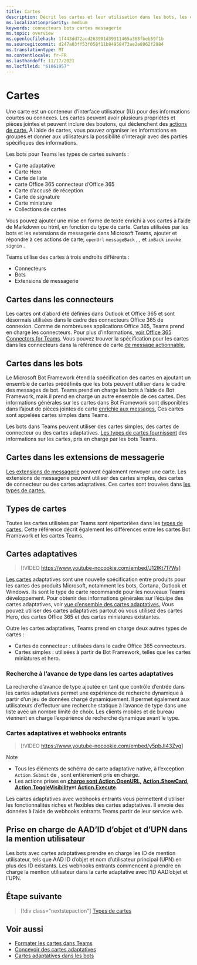 ```yaml
---
title: Cartes
description: Décrit les cartes et leur utilisation dans les bots, les connecteurs et les extensions de messagerie
ms.localizationpriority: medium
keywords: connecteurs bots cartes messagerie
ms.topic: overview
ms.openlocfilehash: 1f443dd72acd263901d39311465a368fbeb59f1b
ms.sourcegitcommit: d247a03ff53f058f11b94958473ae2e8962f2984
ms.translationtype: MT
ms.contentlocale: fr-FR
ms.lasthandoff: 11/17/2021
ms.locfileid: "61061957"
---
```

# <a name="cards"></a>Cartes

Une carte est un conteneur d’interface utilisateur (IU) pour des informations courtes ou connexes. Les cartes peuvent avoir plusieurs propriétés et pièces jointes et peuvent inclure des boutons, qui déclenchent des [actions de carte.](~/task-modules-and-cards/cards/cards-actions.md) À l’aide de cartes, vous pouvez organiser les informations en groupes et donner aux utilisateurs la possibilité d’interagir avec des parties spécifiques des informations.

Les bots pour Teams les types de cartes suivants :
 
- Carte adaptative
- Carte Hero
- Carte de liste
- carte Office 365 connecteur d’Office 365
- Carte d’accusé de réception
- Carte de signature
- Carte miniature
- Collections de cartes

Vous pouvez ajouter une mise en forme de texte enrichi à vos cartes à l’aide de Markdown ou html, en fonction du type de carte. Cartes utilisées par les bots et les extensions de messagerie dans Microsoft Teams, ajouter et répondre à ces actions de carte, `openUrl` `messageBack` , , et `imBack` `invoke` `signin` .

Teams utilise des cartes à trois endroits différents :

* Connecteurs
* Bots
* Extensions de messagerie

## <a name="cards-in-connectors"></a>Cartes dans les connecteurs

Les cartes ont d’abord été définies dans Outlook et Office 365 et sont désormais utilisées dans le cadre des connecteurs Office 365 de connexion. Comme de nombreuses applications Office 365, Teams prend en charge les connecteurs. Pour plus d’informations, [voir Office 365 Connectors for Teams](~/webhooks-and-connectors/what-are-webhooks-and-connectors.md). Vous pouvez trouver la spécification pour les cartes dans les connecteurs dans la référence de carte [de message actionnable.](/outlook/actionable-messages/card-reference)

## <a name="cards-in-bots"></a>Cartes dans les bots

Le Microsoft Bot Framework étend la spécification des cartes en ajoutant un ensemble de cartes prédéfinës que les bots peuvent utiliser dans le cadre des messages de bot. Teams prend en charge les bots à l’aide de Bot Framework, mais il prend en charge un autre ensemble de ces cartes. Des informations générales sur les cartes dans Bot Framework sont disponibles dans l’ajout de pièces jointes de carte [enrichie aux messages.](/bot-framework/nodejs/bot-builder-nodejs-send-rich-cards) Ces cartes sont appelées cartes simples dans Teams.

Les bots dans Teams peuvent utiliser des cartes simples, des cartes de connecteur ou des cartes adaptatives. [Les types de cartes fournissent](~/task-modules-and-cards/cards/cards-reference.md) des informations sur les cartes, pris en charge par les bots Teams.

## <a name="cards-in-messaging-extensions"></a>Cartes dans les extensions de messagerie

[Les extensions de messagerie](~/messaging-extensions/what-are-messaging-extensions.md) peuvent également renvoyer une carte. Les extensions de messagerie peuvent utiliser des cartes simples, des cartes de connecteur ou des cartes adaptatives. Ces cartes sont trouvées dans [les types de cartes.](~/task-modules-and-cards/cards/cards-reference.md)

## <a name="types-of-cards"></a>Types de cartes

Toutes les cartes utilisées par Teams sont répertoriées dans les [types de cartes.](~/task-modules-and-cards/cards/cards-reference.md) Cette référence décrit également les différences entre les cartes Bot Framework et les cartes Teams.

## <a name="adaptive-cards"></a>Cartes adaptatives

> [!VIDEO https://www.youtube-nocookie.com/embed/J12lKt717Ws]

[Les cartes](~/task-modules-and-cards/cards/cards-reference.md#adaptive-card) adaptatives sont une nouvelle spécification entre produits pour les cartes des produits Microsoft, notamment les bots, Cortana, Outlook et Windows. Ils sont le type de carte recommandé pour les nouveaux Teams développement. Pour obtenir des informations générales sur l’équipe des cartes adaptatives, voir [vue d’ensemble des cartes adaptatives.](/adaptive-cards) Vous pouvez utiliser des cartes adaptatives partout où vous utilisez des cartes Hero, des cartes Office 365 et des cartes miniatures existantes.

Outre les cartes adaptatives, Teams prend en charge deux autres types de cartes :

* Cartes de connecteur : utilisées dans le cadre Office 365 connecteurs.
* Cartes simples : utilisées à partir de Bot Framework, telles que les cartes miniatures et hero.

### <a name="type-ahead-search-in-adaptive-cards"></a>Recherche à l’avance de type dans les cartes adaptatives  

La recherche d’avance de type ajoutée [](~/task-modules-and-cards/cards/dynamic-search.md) en tant que contrôle d’entrée dans les cartes adaptatives permet une expérience de recherche dynamique à partir d’un jeu de données chargé dynamiquement. Il permet également aux utilisateurs d’effectuer une recherche statique à l’avance de type dans une liste avec un nombre limité de choix. Les clients mobiles et de bureau viennent en charge l’expérience de recherche dynamique avant le type. 

### <a name="adaptive-cards-and-incoming-webhooks"></a>Cartes adaptatives et webhooks entrants

> [!VIDEO https://www.youtube-nocookie.com/embed/y5pbJI43Zvg]

> [!NOTE]
> * Tous les éléments de schéma de carte adaptative native, à l’exception `Action.Submit` de , sont entièrement pris en charge.
> * Les actions prises en [**charge sont Action.OpenURL,**](https://adaptivecards.io/explorer/Action.OpenUrl.html) [**Action.ShowCard,**](https://adaptivecards.io/explorer/Action.ShowCard.html) [**Action.ToggleVisibility**](https://adaptivecards.io/explorer/Action.ToggleVisibility.html)et [**Action.Execute**](/adaptive-cards/authoring-cards/universal-action-model#actionexecute).

Les cartes adaptatives avec webhooks entrants vous permettent d’utiliser les fonctionnalités riches et flexibles des cartes adaptatives. Il envoie des données à l’aide de webhooks entrants Teams partir de leur service web.

## <a name="support-for-aad-object-id-and-upn-in-user-mention"></a>Prise en charge de AAD’ID d’objet et d’UPN dans la mention utilisateur 

Les bots avec cartes adaptatives prendre en charge les ID de mention utilisateur, tels que AAD ID d’objet et nom d’utilisateur principal (UPN) en plus des ID existants. Les webhooks entrants commencent à prendre en charge la mention utilisateur dans la carte adaptative avec l’ID AAD’objet et l’UPN.

## <a name="next-step"></a>Étape suivante

> [!div class="nextstepaction"]
> [Types de cartes](~/task-modules-and-cards/cards/cards-reference.md)

## <a name="see-also"></a>Voir aussi

* [Formater les cartes dans Teams](~/task-modules-and-cards/cards/cards-format.md)
* [Concevoir des cartes adaptatives](~/task-modules-and-cards/cards/design-effective-cards.md)
* [Cartes adaptatives dans les bots](../bots/how-to/conversations/conversation-messages.md#adaptive-cards)
